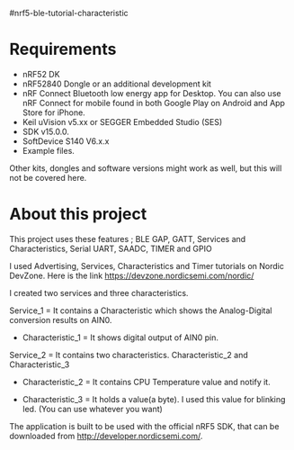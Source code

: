 #nrf5-ble-tutorial-characteristic
 
# Requirements

* nRF52 DK
* nRF52840 Dongle or an additional development kit
* nRF Connect Bluetooth low energy app for Desktop. You can also use nRF Connect for mobile found in both Google Play on Android and App Store for iPhone.
* Keil uVision v5.xx or SEGGER Embedded Studio (SES)
* SDK v15.0.0.
* SoftDevice S140 V6.x.x
* Example files.

Other kits, dongles and software versions might work as well, but this will not be covered here.

# About this project
This project uses these features ; BLE GAP, GATT, Services and Characteristics, Serial UART, SAADC, TIMER and GPIO


I used Advertising, Services, Characteristics and Timer tutorials on Nordic DevZone. Here is the link https://devzone.nordicsemi.com/nordic/

I created two services and three characteristics.

Service_1 = It contains a Characteristic which shows the Analog-Digital conversion results on AIN0.

 * Characteristic_1 = It shows digital output of AIN0 pin.
 
Service_2 = It contains two characteristics. Characteristic_2 and Characteristic_3

 * Characteristic_2 = It contains CPU Temperature value and notify it.

 * Characteristic_3 = It holds a value(a byte). I used this value for blinking led. (You can use whatever you want)

The application is built to be used with the official nRF5 SDK, that can be downloaded from http://developer.nordicsemi.com/.
